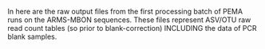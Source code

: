 In here are the raw output files from the first processing batch of PEMA runs on the ARMS-MBON sequences. These files represent ASV/OTU raw read count tables (so prior to blank-correction) INCLUDING the data of PCR blank samples.
